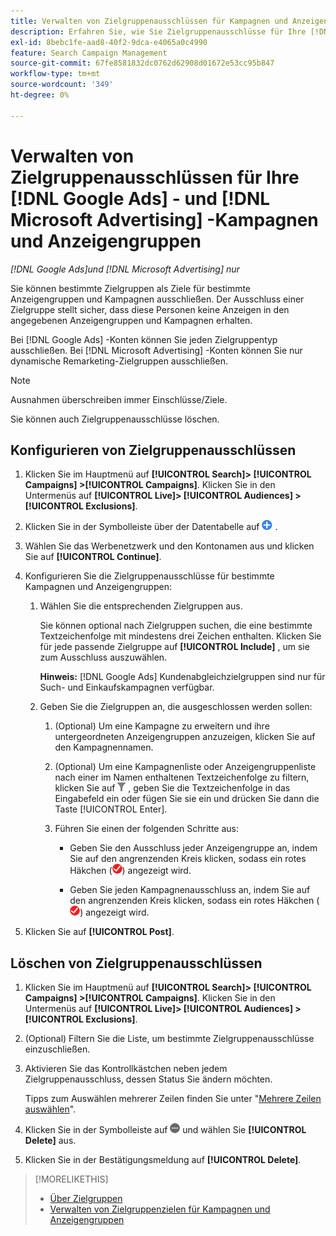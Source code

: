 ```yaml
---
title: Verwalten von Zielgruppenausschlüssen für Kampagnen und Anzeigengruppen
description: Erfahren Sie, wie Sie Zielgruppenausschlüsse für Ihre [!DNL Google Ads] und [!DNL Microsoft Advertising] Kampagnen und Anzeigengruppen konfigurieren und verwalten.
exl-id: 8bebc1fe-aad8-40f2-9dca-e4065a0c4990
feature: Search Campaign Management
source-git-commit: 67fe8581832dc0762d62908d01672e53cc95b847
workflow-type: tm+mt
source-wordcount: '349'
ht-degree: 0%

---
```


# Verwalten von Zielgruppenausschlüssen für Ihre [!DNL Google Ads] - und [!DNL Microsoft Advertising] -Kampagnen und Anzeigengruppen

*[!DNL Google Ads]und [!DNL Microsoft Advertising] nur*

Sie können bestimmte Zielgruppen als Ziele für bestimmte Anzeigengruppen und Kampagnen ausschließen. Der Ausschluss einer Zielgruppe stellt sicher, dass diese Personen keine Anzeigen in den angegebenen Anzeigengruppen und Kampagnen erhalten.

Bei [!DNL Google Ads] -Konten können Sie jeden Zielgruppentyp ausschließen. Bei [!DNL Microsoft Advertising] -Konten können Sie nur dynamische Remarketing-Zielgruppen ausschließen.

>[!NOTE]
>
>Ausnahmen überschreiben immer Einschlüsse/Ziele.

Sie können auch Zielgruppenausschlüsse löschen.

## Konfigurieren von Zielgruppenausschlüssen

1. Klicken Sie im Hauptmenü auf **[!UICONTROL Search]> [!UICONTROL Campaigns] >[!UICONTROL Campaigns]**. Klicken Sie in den Untermenüs auf **[!UICONTROL Live]> [!UICONTROL Audiences] >[!UICONTROL Exclusions]**.

1. Klicken Sie in der Symbolleiste über der Datentabelle auf ![Erstellen](/help/search-social-commerce/assets/add.png "Erstellen") .

1. Wählen Sie das Werbenetzwerk und den Kontonamen aus und klicken Sie auf **[!UICONTROL Continue]**.

1. Konfigurieren Sie die Zielgruppenausschlüsse für bestimmte Kampagnen und Anzeigengruppen:

   1. Wählen Sie die entsprechenden Zielgruppen aus.

      Sie können optional nach Zielgruppen suchen, die eine bestimmte Textzeichenfolge mit mindestens drei Zeichen enthalten. Klicken Sie für jede passende Zielgruppe auf **[!UICONTROL Include]** , um sie zum Ausschluss auszuwählen.

      **Hinweis:** [!DNL Google Ads] Kundenabgleichzielgruppen sind nur für Such- und Einkaufskampagnen verfügbar.

   1. Geben Sie die Zielgruppen an, die ausgeschlossen werden sollen:

      1. (Optional) Um eine Kampagne zu erweitern und ihre untergeordneten Anzeigengruppen anzuzeigen, klicken Sie auf den Kampagnennamen.

      1. (Optional) Um eine Kampagnenliste oder Anzeigengruppenliste nach einer im Namen enthaltenen Textzeichenfolge zu filtern, klicken Sie auf ![Filter](/help/search-social-commerce/assets/filter.png "Filter") , geben Sie die Textzeichenfolge in das Eingabefeld ein oder fügen Sie sie ein und drücken Sie dann die Taste [!UICONTROL Enter].

      1. Führen Sie einen der folgenden Schritte aus:

         * Geben Sie den Ausschluss jeder Anzeigengruppe an, indem Sie auf den angrenzenden Kreis klicken, sodass ein rotes Häkchen (![Ausschließen](/help/search-social-commerce/assets/exclude.png "Ausschließen")) angezeigt wird.

         * Geben Sie jeden Kampagnenausschluss an, indem Sie auf den angrenzenden Kreis klicken, sodass ein rotes Häkchen (![Ausschließen](/help/search-social-commerce/assets/exclude.png "Ausschließen")) angezeigt wird.

1. Klicken Sie auf **[!UICONTROL Post]**.

## Löschen von Zielgruppenausschlüssen

1. Klicken Sie im Hauptmenü auf **[!UICONTROL Search]> [!UICONTROL Campaigns] >[!UICONTROL Campaigns]**. Klicken Sie in den Untermenüs auf **[!UICONTROL Live]> [!UICONTROL Audiences] >[!UICONTROL Exclusions]**.

1. (Optional) Filtern Sie die Liste, um bestimmte Zielgruppenausschlüsse einzuschließen.

1. Aktivieren Sie das Kontrollkästchen neben jedem Zielgruppenausschluss, dessen Status Sie ändern möchten.

   Tipps zum Auswählen mehrerer Zeilen finden Sie unter &quot;[Mehrere Zeilen auswählen](/help/search-social-commerce/common-tasks/navigation-editing-selection/multiple-rows-select.md)&quot;.

1. Klicken Sie in der Symbolleiste auf ![Mehr Aktionen](/help/search-social-commerce/assets/more.png "Mehr Aktionen") und wählen Sie **[!UICONTROL Delete]** aus.

1. Klicken Sie in der Bestätigungsmeldung auf **[!UICONTROL Delete]**.

>[!MORELIKETHIS]
>
>* [Über Zielgruppen](audience-about.md)
>* [Verwalten von Zielgruppenzielen für Kampagnen und Anzeigengruppen](/help/search-social-commerce/campaign-management/campaigns/audience-targets-manage.md)
